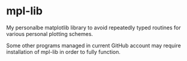 mpl-lib
=======

My personalbe matplotlib library to avoid repeatedly typed
routines for various personal plotting schemes.

Some other programs managed in current GitHub account may
require installation of mpl-lib in order to fully function.
